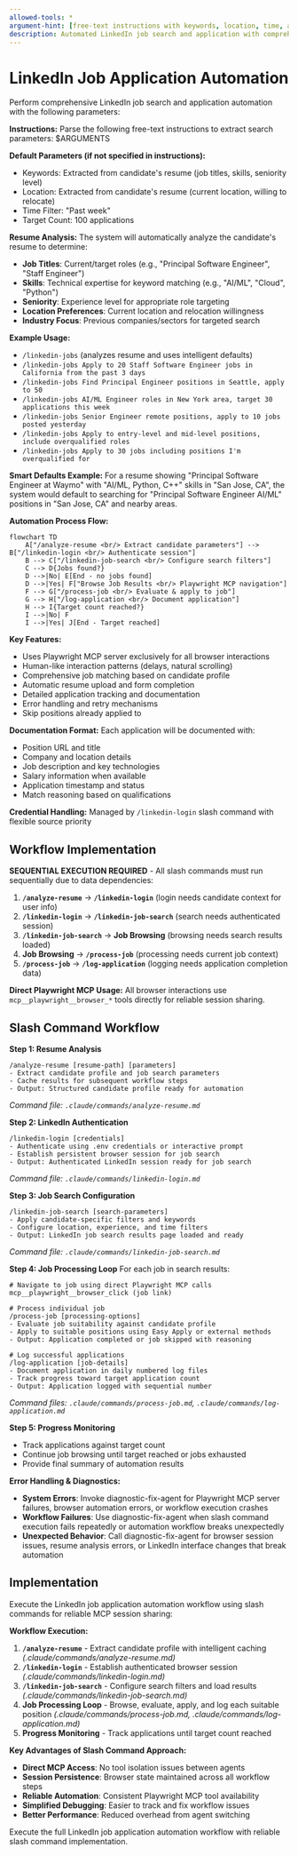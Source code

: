 ```yaml
---
allowed-tools: *
argument-hint: [free-text instructions with keywords, location, time, and target count]
description: Automated LinkedIn job search and application with comprehensive tracking
---
```


# LinkedIn Job Application Automation

Perform comprehensive LinkedIn job search and application automation with the following parameters:

**Instructions:** 
Parse the following free-text instructions to extract search parameters: $ARGUMENTS

**Default Parameters (if not specified in instructions):**
- Keywords: Extracted from candidate's resume (job titles, skills, seniority level)
- Location: Extracted from candidate's resume (current location, willing to relocate)
- Time Filter: "Past week"
- Target Count: 100 applications

**Resume Analysis:**
The system will automatically analyze the candidate's resume to determine:
- **Job Titles**: Current/target roles (e.g., "Principal Software Engineer", "Staff Engineer")
- **Skills**: Technical expertise for keyword matching (e.g., "AI/ML", "Cloud", "Python")
- **Seniority**: Experience level for appropriate role targeting
- **Location Preferences**: Current location and relocation willingness
- **Industry Focus**: Previous companies/sectors for targeted search

**Example Usage:**
- `/linkedin-jobs` (analyzes resume and uses intelligent defaults)
- `/linkedin-jobs Apply to 20 Staff Software Engineer jobs in California from the past 3 days`
- `/linkedin-jobs Find Principal Engineer positions in Seattle, apply to 50`
- `/linkedin-jobs AI/ML Engineer roles in New York area, target 30 applications this week`
- `/linkedin-jobs Senior Engineer remote positions, apply to 10 jobs posted yesterday`
- `/linkedin-jobs Apply to entry-level and mid-level positions, include overqualified roles`
- `/linkedin-jobs Apply to 30 jobs including positions I'm overqualified for`

**Smart Defaults Example:**
For a resume showing "Principal Software Engineer at Waymo" with "AI/ML, Python, C++" skills in "San Jose, CA", the system would default to searching for "Principal Software Engineer AI/ML" positions in "San Jose, CA" and nearby areas.

**Automation Process Flow:**

```mermaid
flowchart TD
    A["/analyze-resume <br/> Extract candidate parameters"] --> B["/linkedin-login <br/> Authenticate session"]
    B --> C["/linkedin-job-search <br/> Configure search filters"]
    C --> D{Jobs found?}
    D -->|No| E[End - no jobs found]
    D -->|Yes| F["Browse Job Results <br/> Playwright MCP navigation"]
    F --> G["/process-job <br/> Evaluate & apply to job"]
    G --> H["/log-application <br/> Document application"]
    H --> I{Target count reached?}
    I -->|No| F
    I -->|Yes| J[End - Target reached]
```


**Key Features:**
- Uses Playwright MCP server exclusively for all browser interactions
- Human-like interaction patterns (delays, natural scrolling)
- Comprehensive job matching based on candidate profile
- Automatic resume upload and form completion
- Detailed application tracking and documentation
- Error handling and retry mechanisms
- Skip positions already applied to

**Documentation Format:**
Each application will be documented with:
- Position URL and title
- Company and location details
- Job description and key technologies
- Salary information when available
- Application timestamp and status
- Match reasoning based on qualifications

**Credential Handling:** Managed by `/linkedin-login` slash command with flexible source priority

## Workflow Implementation

**SEQUENTIAL EXECUTION REQUIRED** - All slash commands must run sequentially due to data dependencies:

1. **`/analyze-resume`** → **`/linkedin-login`** (login needs candidate context for user info)
2. **`/linkedin-login`** → **`/linkedin-job-search`** (search needs authenticated session)  
3. **`/linkedin-job-search`** → **Job Browsing** (browsing needs search results loaded)
4. **Job Browsing** → **`/process-job`** (processing needs current job context)
5. **`/process-job`** → **`/log-application`** (logging needs application completion data)

**Direct Playwright MCP Usage:** All browser interactions use `mcp__playwright__browser_*` tools directly for reliable session sharing.

## Slash Command Workflow

**Step 1: Resume Analysis**
```
/analyze-resume [resume-path] [parameters]
- Extract candidate profile and job search parameters
- Cache results for subsequent workflow steps
- Output: Structured candidate profile ready for automation
```
*Command file: `.claude/commands/analyze-resume.md`*

**Step 2: LinkedIn Authentication**
```  
/linkedin-login [credentials]
- Authenticate using .env credentials or interactive prompt
- Establish persistent browser session for job search
- Output: Authenticated LinkedIn session ready for job search
```
*Command file: `.claude/commands/linkedin-login.md`*

**Step 3: Job Search Configuration**
```
/linkedin-job-search [search-parameters]
- Apply candidate-specific filters and keywords
- Configure location, experience, and time filters
- Output: LinkedIn job search results page loaded and ready
```
*Command file: `.claude/commands/linkedin-job-search.md`*

**Step 4: Job Processing Loop**
For each job in search results:
```
# Navigate to job using direct Playwright MCP calls
mcp__playwright__browser_click (job link)

# Process individual job
/process-job [processing-options]
- Evaluate job suitability against candidate profile
- Apply to suitable positions using Easy Apply or external methods
- Output: Application completed or job skipped with reasoning

# Log successful applications  
/log-application [job-details]
- Document application in daily numbered log files
- Track progress toward target application count
- Output: Application logged with sequential number
```
*Command files: `.claude/commands/process-job.md`, `.claude/commands/log-application.md`*

**Step 5: Progress Monitoring**
- Track applications against target count
- Continue job browsing until target reached or jobs exhausted
- Provide final summary of automation results

**Error Handling & Diagnostics:**
- **System Errors**: Invoke diagnostic-fix-agent for Playwright MCP server failures, browser automation errors, or workflow execution crashes
- **Workflow Failures**: Use diagnostic-fix-agent when slash command execution fails repeatedly or automation workflow breaks unexpectedly  
- **Unexpected Behavior**: Call diagnostic-fix-agent for browser session issues, resume analysis errors, or LinkedIn interface changes that break automation

## Implementation

Execute the LinkedIn job application automation workflow using slash commands for reliable MCP session sharing:

**Workflow Execution:**
1. **`/analyze-resume`** - Extract candidate profile with intelligent caching *(.claude/commands/analyze-resume.md)*
2. **`/linkedin-login`** - Establish authenticated browser session *(.claude/commands/linkedin-login.md)*
3. **`/linkedin-job-search`** - Configure search filters and load results *(.claude/commands/linkedin-job-search.md)*
4. **Job Processing Loop** - Browse, evaluate, apply, and log each suitable position *(.claude/commands/process-job.md, .claude/commands/log-application.md)*
5. **Progress Monitoring** - Track applications until target count reached

**Key Advantages of Slash Command Approach:**
- **Direct MCP Access**: No tool isolation issues between agents
- **Session Persistence**: Browser state maintained across all workflow steps
- **Reliable Automation**: Consistent Playwright MCP tool availability
- **Simplified Debugging**: Easier to track and fix workflow issues
- **Better Performance**: Reduced overhead from agent switching

Execute the full LinkedIn job application automation workflow with reliable slash command implementation.